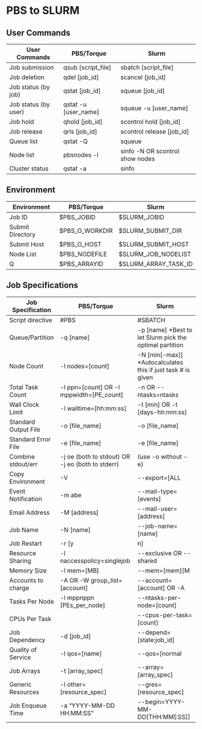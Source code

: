 # PBS to SLURM

## User Commands

| User Commands        | PBS/Torque	          | Slurm                          |
|----------------------|----------------------|--------------------------------|
| Job submission	     | qsub [script_file]   |	sbatch [script_file]           |
| Job deletion	       | qdel [job_id]	      | scancel [job_id]               |
| Job status (by job)  | qstat [job_id]	      | squeue [job_id]                |
| Job status (by user) | qstat -u [user_name] |	squeue -u [user_name]          |
| Job hold	           | qhold [job_id]	      | scontrol hold [job_id]         |
| Job release	         | qrls [job_id]	      | scontrol release [job_id]      |
| Queue list	         | qstat -Q	            | squeue                         |
| Node list	           | pbsnodes -l          | sinfo -N OR scontrol show nodes|
| Cluster status	     | qstat -a	            | sinfo                          |


## Environment		

| Environment       |	PBS/Torque     | Slurm                 |
|-------------------|----------------|-----------------------|
| Job ID	          | $PBS_JOBID	   | $SLURM_JOBID          |
| Submit Directory  |	$PBS_O_WORKDIR | $SLURM_SUBMIT_DIR     |
| Submit Host	      | $PBS_O_HOST    | $SLURM_SUBMIT_HOST    |
| Node List	        | $PBS_NODEFILE	 | $SLURM_JOB_NODELIST   |
| Q	                | $PBS_ARRAYID	 | $SLURM_ARRAY_TASK_ID  |


## Job Specifications		

| Job Specification	     | PBS/Torque	                                 | Slurm                                                 |
|------------------------|---------------------------------------------|-------------------------------------------------------|
| Script directive       | #PBS	                                       | #SBATCH                                               |
| Queue/Partition	       | -q [name]	                                 | -p [name] *Best to let Slurm pick the optimal partition |
| Node Count	           | -l nodes=[count]	                           | -N [min[-max]] *Autocalculates this if just task # is given  |
| Total Task Count	     | -l ppn=[count] OR -l mppwidth=[PE_count]	   | -n OR --ntasks=ntasks |
| Wall Clock Limit	     | -l walltime=[hh:mm:ss]	                     | -t [min] OR -t [days-hh:mm:ss] |
| Standard Output File	 | -o [file_name]	                             | -o [file_name] |
| Standard Error File	   | -e [file_name]	                             | -e [file_name] |
| Combine stdout/err	   | -j oe (both to stdout) OR -j eo (both to stderr) | (use -o without -e) |
| Copy Environment	     | -V	                                         | --export=[ALL | NONE | variables] |
| Event Notification	   | -m abe	                                     | --mail-type=[events] |
| Email Address	         | -M [address]	                               | --mail-user=[address] |
| Job Name	             | -N [name]	                                 | --job-name=[name] |
| Job Restart	           | -r [y | n]	                                 | --requeue OR --no-requeue |
| Resource Sharing	     | -l naccesspolicy=singlejob	                 | --exclusive OR --shared |
| Memory Size	           | -l mem=[MB]	                               | --mem=[mem][M | G | T] OR --mem-per-cpu=[mem][M | G | T]  |
| Accounts to charge	   | -A OR -W group_list=[account]	             | --account=[account] OR -A |
| Tasks Per Node	       | -l mppnppn [PEs_per_node]	                 | --ntasks-per-node=[count] |
| CPUs Per Task		       |                                             | --cpus-per-task=[count] |
| Job Dependency	       | -d [job_id]	                               | --depend=[state:job_id] |
| Quality of Service	   | -l qos=[name]	                             | --qos=[normal | high] |
| Job Arrays	           | -t [array_spec]	                           | --array=[array_spec] |
| Generic Resources	     | -l other=[resource_spec]	                   | --gres=[resource_spec] |
| Job Enqueue Time	     | -a “YYYY-MM-DD HH:MM:SS”	                   | --begin=YYYY-MM-DD[THH:MM[:SS]] |
